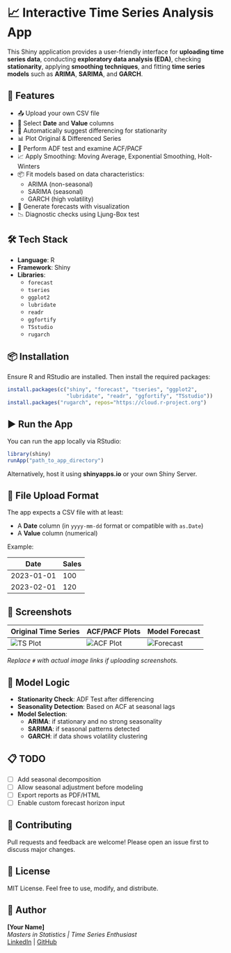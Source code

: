 
# 📈 Interactive Time Series Analysis App

This Shiny application provides a user-friendly interface for **uploading time series data**, conducting **exploratory data analysis (EDA)**, checking **stationarity**, applying **smoothing techniques**, and fitting **time series models** such as **ARIMA**, **SARIMA**, and **GARCH**.

## 🚀 Features

- 📤 Upload your own CSV file
- 📅 Select **Date** and **Value** columns
- 🔁 Automatically suggest differencing for stationarity
- 📊 Plot Original & Differenced Series
- 🔎 Perform ADF test and examine ACF/PACF
- 📈 Apply Smoothing: Moving Average, Exponential Smoothing, Holt-Winters
- 📦 Fit models based on data characteristics:
  - ARIMA (non-seasonal)
  - SARIMA (seasonal)
  - GARCH (high volatility)
- 🔮 Generate forecasts with visualization
- 📉 Diagnostic checks using Ljung-Box test

## 🛠️ Tech Stack

- **Language**: R
- **Framework**: Shiny
- **Libraries**: 
  - `forecast`
  - `tseries`
  - `ggplot2`
  - `lubridate`
  - `readr`
  - `ggfortify`
  - `TSstudio`
  - `rugarch`

## 📦 Installation

Ensure R and RStudio are installed. Then install the required packages:

```r
install.packages(c("shiny", "forecast", "tseries", "ggplot2", 
                   "lubridate", "readr", "ggfortify", "TSstudio"))
install.packages("rugarch", repos="https://cloud.r-project.org")
```

## ▶️ Run the App

You can run the app locally via RStudio:

```r
library(shiny)
runApp("path_to_app_directory")
```

Alternatively, host it using **shinyapps.io** or your own Shiny Server.

## 📂 File Upload Format

The app expects a CSV file with at least:
- A **Date** column (in `yyyy-mm-dd` format or compatible with `as.Date`)
- A **Value** column (numerical)

Example:

| Date       | Sales |
|------------|-------|
| 2023-01-01 | 100   |
| 2023-02-01 | 120   |

## 📸 Screenshots

| Original Time Series | ACF/PACF Plots | Model Forecast |
|----------------------|----------------|----------------|
| ![TS Plot](#)        | ![ACF Plot](#) | ![Forecast](#) |

*Replace `#` with actual image links if uploading screenshots.*

## 🧠 Model Logic

- **Stationarity Check**: ADF Test after differencing
- **Seasonality Detection**: Based on ACF at seasonal lags
- **Model Selection**:
  - **ARIMA**: if stationary and no strong seasonality
  - **SARIMA**: if seasonal patterns detected
  - **GARCH**: if data shows volatility clustering

## 📋 TODO

- [ ] Add seasonal decomposition
- [ ] Allow seasonal adjustment before modeling
- [ ] Export reports as PDF/HTML
- [ ] Enable custom forecast horizon input

## 🤝 Contributing

Pull requests and feedback are welcome! Please open an issue first to discuss major changes.

## 📄 License

MIT License. Feel free to use, modify, and distribute.

## 👤 Author

**[Your Name]**  
_Masters in Statistics | Time Series Enthusiast_  
[LinkedIn](#) | [GitHub](#)
